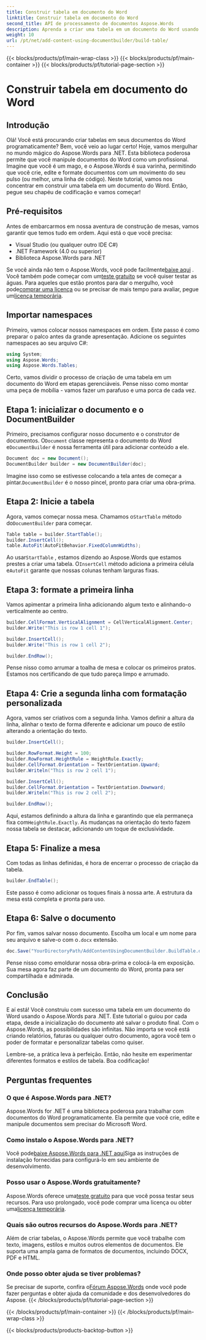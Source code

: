 ```yaml
---
title: Construir tabela em documento do Word
linktitle: Construir tabela em documento do Word
second_title: API de processamento de documentos Aspose.Words
description: Aprenda a criar uma tabela em um documento do Word usando o Aspose.Words para .NET com este tutorial detalhado passo a passo. Perfeito para iniciantes e profissionais.
weight: 10
url: /pt/net/add-content-using-documentbuilder/build-table/
---
```


{{< blocks/products/pf/main-wrap-class >}}
{{< blocks/products/pf/main-container >}}
{{< blocks/products/pf/tutorial-page-section >}}

# Construir tabela em documento do Word

## Introdução

Olá! Você está procurando criar tabelas em seus documentos do Word programaticamente? Bem, você veio ao lugar certo! Hoje, vamos mergulhar no mundo mágico do Aspose.Words para .NET. Esta biblioteca poderosa permite que você manipule documentos do Word como um profissional. Imagine que você é um mago, e o Aspose.Words é sua varinha, permitindo que você crie, edite e formate documentos com um movimento do seu pulso (ou melhor, uma linha de código). Neste tutorial, vamos nos concentrar em construir uma tabela em um documento do Word. Então, pegue seu chapéu de codificação e vamos começar!

## Pré-requisitos

Antes de embarcarmos em nossa aventura de construção de mesas, vamos garantir que temos tudo em ordem. Aqui está o que você precisa:

- Visual Studio (ou qualquer outro IDE C#)
- .NET Framework (4.0 ou superior)
- Biblioteca Aspose.Words para .NET

 Se você ainda não tem o Aspose.Words, você pode facilmente[baixe aqui](https://releases.aspose.com/words/net/) . Você também pode começar com um[teste gratuito](https://releases.aspose.com/) se você quiser testar as águas. Para aqueles que estão prontos para dar o mergulho, você pode[comprar uma licença](https://purchase.aspose.com/buy) ou se precisar de mais tempo para avaliar, pegue um[licença temporária](https://purchase.aspose.com/temporary-license/).

## Importar namespaces

Primeiro, vamos colocar nossos namespaces em ordem. Este passo é como preparar o palco antes da grande apresentação. Adicione os seguintes namespaces ao seu arquivo C#:

```csharp
using System;
using Aspose.Words;
using Aspose.Words.Tables;
```

Certo, vamos dividir o processo de criação de uma tabela em um documento do Word em etapas gerenciáveis. Pense nisso como montar uma peça de mobília - vamos fazer um parafuso e uma porca de cada vez.

## Etapa 1: inicializar o documento e o DocumentBuilder

 Primeiro, precisamos configurar nosso documento e o construtor de documentos. O`Document` classe representa o documento do Word e`DocumentBuilder` é nossa ferramenta útil para adicionar conteúdo a ele.

```csharp
Document doc = new Document();
DocumentBuilder builder = new DocumentBuilder(doc);
```

 Imagine isso como se estivesse colocando a tela antes de começar a pintar.`DocumentBuilder` é o nosso pincel, pronto para criar uma obra-prima.

## Etapa 2: Inicie a tabela

 Agora, vamos começar nossa mesa. Chamamos o`StartTable` método do`DocumentBuilder` para começar.

```csharp
Table table = builder.StartTable();
builder.InsertCell();
table.AutoFit(AutoFitBehavior.FixedColumnWidths);
```

 Ao usar`StartTable` , estamos dizendo ao Aspose.Words que estamos prestes a criar uma tabela. O`InsertCell` método adiciona a primeira célula e`AutoFit` garante que nossas colunas tenham larguras fixas.

## Etapa 3: formate a primeira linha

Vamos apimentar a primeira linha adicionando algum texto e alinhando-o verticalmente ao centro.

```csharp
builder.CellFormat.VerticalAlignment = CellVerticalAlignment.Center;
builder.Write("This is row 1 cell 1");

builder.InsertCell();
builder.Write("This is row 1 cell 2");

builder.EndRow();
```

Pense nisso como arrumar a toalha de mesa e colocar os primeiros pratos. Estamos nos certificando de que tudo pareça limpo e arrumado.

## Etapa 4: Crie a segunda linha com formatação personalizada

Agora, vamos ser criativos com a segunda linha. Vamos definir a altura da linha, alinhar o texto de forma diferente e adicionar um pouco de estilo alterando a orientação do texto.

```csharp
builder.InsertCell();

builder.RowFormat.Height = 100;
builder.RowFormat.HeightRule = HeightRule.Exactly;
builder.CellFormat.Orientation = TextOrientation.Upward;
builder.Writeln("This is row 2 cell 1");

builder.InsertCell();
builder.CellFormat.Orientation = TextOrientation.Downward;
builder.Writeln("This is row 2 cell 2");

builder.EndRow();
```

 Aqui, estamos definindo a altura da linha e garantindo que ela permaneça fixa com`HeightRule.Exactly`. As mudanças na orientação do texto fazem nossa tabela se destacar, adicionando um toque de exclusividade.

## Etapa 5: Finalize a mesa

Com todas as linhas definidas, é hora de encerrar o processo de criação da tabela.

```csharp
builder.EndTable();
```

Este passo é como adicionar os toques finais à nossa arte. A estrutura da mesa está completa e pronta para uso.

## Etapa 6: Salve o documento

 Por fim, vamos salvar nosso documento. Escolha um local e um nome para seu arquivo e salve-o com o`.docx` extensão.

```csharp
doc.Save("YourDirectoryPath/AddContentUsingDocumentBuilder.BuildTable.docx");
```

Pense nisso como emoldurar nossa obra-prima e colocá-la em exposição. Sua mesa agora faz parte de um documento do Word, pronta para ser compartilhada e admirada.

## Conclusão

E aí está! Você construiu com sucesso uma tabela em um documento do Word usando o Aspose.Words para .NET. Este tutorial o guiou por cada etapa, desde a inicialização do documento até salvar o produto final. Com o Aspose.Words, as possibilidades são infinitas. Não importa se você está criando relatórios, faturas ou qualquer outro documento, agora você tem o poder de formatar e personalizar tabelas como quiser.

Lembre-se, a prática leva à perfeição. Então, não hesite em experimentar diferentes formatos e estilos de tabela. Boa codificação!

## Perguntas frequentes

### O que é Aspose.Words para .NET?
Aspose.Words for .NET é uma biblioteca poderosa para trabalhar com documentos do Word programaticamente. Ela permite que você crie, edite e manipule documentos sem precisar do Microsoft Word.

### Como instalo o Aspose.Words para .NET?
 Você pode[baixe Aspose.Words para .NET aqui](https://releases.aspose.com/words/net/)Siga as instruções de instalação fornecidas para configurá-lo em seu ambiente de desenvolvimento.

### Posso usar o Aspose.Words gratuitamente?
 Aspose.Words oferece uma[teste gratuito](https://releases.aspose.com/) para que você possa testar seus recursos. Para uso prolongado, você pode comprar uma licença ou obter uma[licença temporária](https://purchase.aspose.com/temporary-license/).

### Quais são outros recursos do Aspose.Words para .NET?
Além de criar tabelas, o Aspose.Words permite que você trabalhe com texto, imagens, estilos e muitos outros elementos de documentos. Ele suporta uma ampla gama de formatos de documentos, incluindo DOCX, PDF e HTML.

### Onde posso obter ajuda se tiver problemas?
 Se precisar de suporte, confira o[Fórum Aspose.Words](https://forum.aspose.com/c/words/8) onde você pode fazer perguntas e obter ajuda da comunidade e dos desenvolvedores do Aspose.
{{< /blocks/products/pf/tutorial-page-section >}}

{{< /blocks/products/pf/main-container >}}
{{< /blocks/products/pf/main-wrap-class >}}

{{< blocks/products/products-backtop-button >}}
